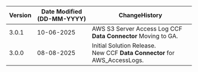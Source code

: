  **Version** | **Date Modified (DD-MM-YYYY)**| **ChangeHistory**                                                                         |
|------------|-------------------------------|-------------------------------------------------------------------------------------------|
| 3.0.1      | 10-06-2025                    | AWS S3 Server Access Log CCF **Data Connector** Moving to GA.  |
| 3.0.0      | 08-08-2025                    | Initial Solution Release. <br/>New CCF **Data Connector** for AWS_AccessLogs.  |